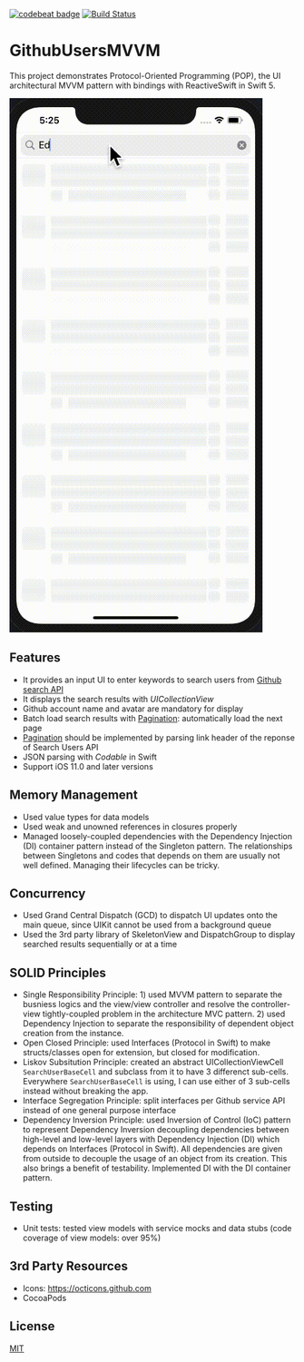 [![codebeat badge](https://codebeat.co/badges/b4b79749-8e52-42e0-8808-0f7458ae9063)](https://codebeat.co/projects/github-com-greenerchen-githubusersmvvm-master)
[![Build Status](https://app.bitrise.io/app/c89249ac558e6971/status.svg?token=LTjhKnvGUshY_Tm4JoECnA&branch=master)](https://app.bitrise.io/app/c89249ac558e6971)

# GithubUsersMVVM
This project demonstrates Protocol-Oriented Programming (POP), the UI architectural MVVM pattern with bindings with ReactiveSwift in Swift 5.

![Screenshot](app.gif)

## Features 
- It provides an input UI to enter keywords to search users from [Github search API](https://developer.github.com/v3/search/#search-users)
- It displays the search results with *UICollectionView*
- Github account name and avatar are mandatory for display
- Batch load search results with [Pagination](https://developer.github.com/v3/guides/traversing-with-pagination/): automatically load the next page 
- [Pagination](https://developer.github.com/v3/guides/traversing-with-pagination/) should be implemented by parsing link header of the reponse of Search Users API
- JSON parsing with *Codable* in Swift
- Support iOS 11.0 and later versions

## Memory Management 
- Used value types for data models
- Used weak and unowned references in closures properly
- Managed loosely-coupled dependencies with the Dependency Injection (DI) container pattern instead of the Singleton pattern. The relationships between Singletons and codes that depends on them are usually not well defined. Managing their lifecycles can be tricky.

## Concurrency 
- Used Grand Central Dispatch (GCD) to dispatch UI updates onto the main queue, since UIKit cannot be used from a background queue
- Used the 3rd party library of SkeletonView and DispatchGroup to display searched results sequentially or at a time  

## SOLID Principles 
- Single Responsibility Principle: 1) used MVVM pattern to separate the busniess logics and the view/view controller and resolve the controller-view tightly-coupled problem in the architecture MVC pattern. 2) used Dependency Injection to separate the responsibility of dependent object creation from the instance.
- Open Closed Principle: used Interfaces (Protocol in Swift) to make structs/classes open for extension, but closed for modification.
- Liskov Subsitution Principle: created an abstract UICollectionViewCell `SearchUserBaseCell` and subclass from it to have 3 differenct sub-cells. Everywhere `SearchUserBaseCell` is using, I can use either of 3 sub-cells instead without breaking the app. 
- Interface Segregation Principle: split interfaces per Github service API instead of one general purpose interface
- Dependency Inversion Principle: used Inversion of Control (IoC) pattern to represent Dependency Inversion decoupling dependencies between high-level and low-level layers with Dependency Injection (DI) which depends on Interfaces (Protocol in Swift). All dependencies are given from outside to decouple the usage of an object from its creation. This also brings a benefit of testability. Implemented DI with the DI container pattern.

## Testing 
- Unit tests: tested view models with service mocks and data stubs (code coverage of view models: over 95%)

## 3rd Party Resources 
- Icons: https://octicons.github.com
- CocoaPods

## License 
[MIT](https://github.com/primer/octicons/blob/master/LICENSE)
